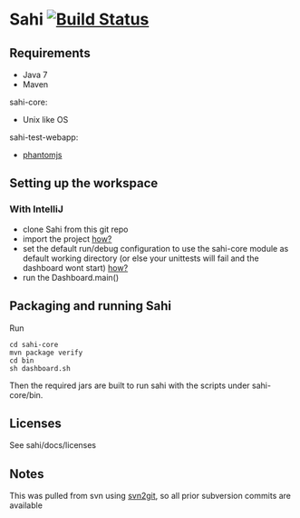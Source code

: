 # Sahi [![Build Status](https://travis-ci.org/headissue/Sahi.svg?branch=master)](https://travis-ci.org/headissue/Sahi)

## Requirements

- Java 7
- Maven

sahi-core:

- Unix like OS

sahi-test-webapp:

- [phantomjs](http://phantomjs.org)

## Setting up the workspace

### With IntelliJ

- clone Sahi from this git repo
- import the project [how?](http://www.jetbrains.com/idea/webhelp/importing-project-from-maven-model.html)
- set the default run/debug configuration to use the sahi-core module as default working directory (or else your unittests will fail and the dashboard wont start) [how?](http://youtrack.jetbrains.com/issue/IDEA-52112)
- run the Dashboard.main()

## Packaging and running Sahi

Run

    cd sahi-core
    mvn package verify
    cd bin
    sh dashboard.sh

Then the required jars are built to run sahi with the scripts under sahi-core/bin.

Licenses
--------

See sahi/docs/licenses

Notes
-----
This was pulled from svn using [svn2git](https://github.com/nirvdrum/svn2git), so all prior subversion commits are available
